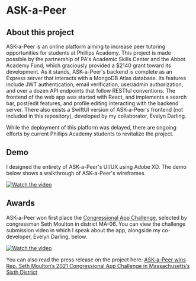 # ASK-a-Peer 
## About this project
ASK-a-Peer is an online platform aiming to increase peer tutoring opportunities for students at Phillips Academy. This project is made possible by the partnership of PA's Academic Skills Center and the Abbot Academy Fund, which graciously provided a $2140 grant toward its development. As it stands, ASK-a-Peer's backend is complete as an Express server that interacts with a MongoDB Atlas database. Its features include JWT authentication, email verification, user/admin authorization, and over a dozen API endpoints that follow RESTful conventions. The frontend of the web app was started with React, and implements a search bar, post/edit features, and profile editing interacting with the backend server. There also exists a SwiftUI version of ASK-a-Peer's frontend (not included in this repository), developed by my collaborator, Evelyn Darling. 

While the deployment of this platform was delayed, there are ongoing efforts by current Phillips Academy students to revitalize the project. 
## Demo
I designed the entirety of ASK-a-Peer's UI/UX using Adobe XD. The demo below shows a walkthrough of ASK-a-Peer's wireframes.

[![Watch the video](https://i.imgur.com/BCAEJ5B.png)](https://drive.google.com/file/d/1fIoumnGOi3O2DkJWYnGzMyGtAm4xSxzL/view?usp=sharing)

## Awards
ASK-a-Peer won first place the [Congressional App Challenge](https://www.congressionalappchallenge.us/), selected by congressman Seth Moulton in district MA-06. You can view the challenge submission video in which I speak about the app, alongside my co-developer, Evelyn Darling, below. 

[![Watch the video](https://img.youtube.com/vi/OJSFs7p-1zs/maxresdefault.jpg)](https://www.youtube.com/watch?v=OJSFs7p-1zs)

You can also read the press release on the project here: [ASK-a-Peer wins Rep. Seth Moulton’s 2021 Congressional App Challenge in Massachusetts’s Sixth District](https://www.congressionalappchallenge.us/21-ma06/)
